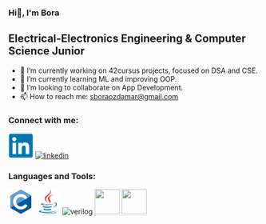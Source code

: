 ### Hi👋, I'm Bora

<h2>
Electrical-Electronics Engineering & Computer Science Junior
</h2>

- 🔭 I’m currently working on 42cursus projects, focused on DSA and CSE.
- 🌱 I’m currently learning ML and improving OOP.
- 👯 I’m looking to collaborate on App Development.
- 📫 How to reach me: sboraozdamar@gmail.com

<h3>
  Connect with me:
</h3>
<a href = "https://www.linkedin.com/in/said-bora-ozdamar/"><img src = "https://github.com/devicons/devicon/blob/master/icons/linkedin/linkedin-original.svg" alt = "linkedin" width = 50, height = 50></a>
<a href = "https://leetcode.com/sboraozdamar/"><img src = "https://leetcode.com/static/images/LeetCode_logo_rvs.png" alt = "linkedin" width = 50, height = 50></a>

<h3>
  Languages and Tools:
</h3>
  <img src = "https://github.com/devicons/devicon/blob/master/icons/c/c-original.svg" alt = "C" width = 50, height = 50>
  <img src = "https://github.com/devicons/devicon/blob/master/icons/java/java-original.svg" alt = "Java" width = 50, height = 50>
  <img src = "https://en.wikipedia.org/wiki/File:Xilinx_logo.svg" alt = "verilog" width = 50, height = 50>
  <img src = "" alt = "" width = 50, height = 50>
  <img src = "" alt = "" width = 50, height = 50>

